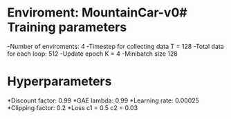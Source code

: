 # Enviroment: MountainCar-v0# Training parameters
-Number of enviroments: 4
-Timestep for collecting data T = 128
-Total data for each loop: 512
-Update epoch K = 4
-Minibatch size 128

# Hyperparameters
*Discount factor: 0.99
*GAE lambda: 0.99
*Learning rate: 0.00025
*Clipping factor: 0.2
*Loss c1 = 0.5 c2 = 0.03
